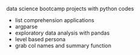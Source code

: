 data science bootcamp projects with python codes
- list comprehension applications
- argparse
- exploratory data analysis with pandas
- level based persona
- grab col names and summary function
